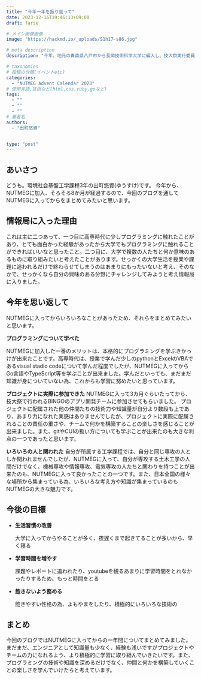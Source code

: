 ```yaml
---
title: "今年一年を振り返って"
date: 2023-12-16T19:46:13+09:00
draft: farse

# メイン画像画像
image: "https://hackmd.io/_uploads/S1h17-s86.jpg"

# meta description
description: "今年、地元の青森県八戸市から長岡技術科学大学に編入し、技大祭実行委員会に入りました。今回のブログでは今年一年の学生生活や情報局での活動を振り返っていこうと思います。"

# taxonomies
# 投稿の分類(イベントetc)
categories:
  - "NUTMEG Advent Calendar 2023"
# 使用言語,技術など(html,css,ruby,goなど)
tags:
  - ""
  - ""
  - ""
# 著者名
authors:
  - "出町悠資"


type: "post"
---
```

## あいさつ

どうも。環境社会基盤工学課程3年の出町悠資(ゆうすけ)です。
今年から、NUTMEGに加入、そろそろ8か月が経過するので、今回のブログを通してNUTMEGに入ってからをまとめてみたいと思います。

## 情報局に入った理由

これは主に二つあって、一つ目に高専時代に少しプログラミングに触れたことがあり、とても面白かった経験があったから大学でもプログラミングに触れることができればいいなと思ったこと。二つ目に、大学で複数の人たちと何か意味のあるものに取り組みたいと考えたことがあります。せっかくの大学生活を授業や課題に追われるだけで終わらせてしまうのはあまりにもったいないと考え、そのなかで、せっかくなら自分の興味のある分野にチャレンジしてみようと考え情報局に入りました。

## 今年を思い返して

NUTMEGに入ってからいろいろなことがあったため、それらをまとめてみたいと思います。

**プログラミングについて学べた**

NUTMEGに加入した一番のメリットは、本格的にプログラミングを学ぶきかっけが出来たことです。高専時代は、授業で学んだ少しのpythonとExcelのVBAであるvisual stadio codeについて学んだ程度でしたが、NUTMEGに入ってからGo言語やTypeScript等を学ぶことが出来ました。学んだといっても、まだまだ知識が身についていない為、これからも学習に努めたいと思っています。

**プロジェクトに実際に参加できた**
NUTMEGに入って3カ月ぐらいたってから、技大祭で行われるBINGOのアプリ開発チームに参加させてもらいました。
プロジェクトに配属された他の仲間たちの技術力や知識量が自分より数段も上であり、あまり力になれた実感はありませんでしたが、プロジェクトに実際に配属されることの責任の重さや、チームで何かを構築することの楽しさを感じることが出来ました。また、gitやCUIの扱い方についても学ぶことが出来たのも大きな利点の一つであったと思います。

**いろいろの人と関われた**
自分が所属する工学課程では、自分と同じ専攻の人としか関われませんでしたが、NUTMEGに入って、自分が専攻する土木工学の人間だけでなく、機械専攻や情報専攻、電気専攻の人たちと関わりを持つことが出来たのも、NUTMEGに入って良かったことの一つです。また、日本全国の様々な場所から集まっている為、いろいろな考え方や知識が集まっているのもNUTMEGの大きな魅力です。

## 今後の目標

- **生活習慣の改善**

  大学に入ってからやることが多く、夜遅くまで起きてることが多いから、早く寝る

- **学習時間を増やす**

  課題やレポートに追われたり、youtubeを観るあまりに学習時間をとれなかったりするため、もっと時間をとる

- **飽きないよう務める**
  
  飽きやすい性格の為、よもやまをしたり、積極的にいろいろな技術の

## まとめ

今回のブログではNUTMEGに入ってからの一年間についてまとめてみました。まだまだ、エンジニアとして知識量も少なく、経験も浅いですがプロジェクトやチームの力になれるよう、より積極的に学習に取り組んでいきたいです。また、プログラミングの技術や知識を深めるだけでなく、仲間と何かを構築していくことの楽しさを学んでいけたらと考えています。
